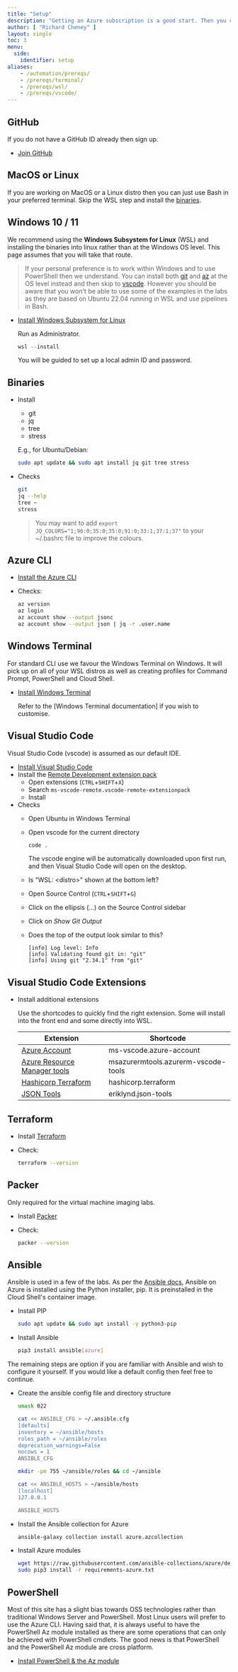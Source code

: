 ```yaml
---
title: "Setup"
description: "Getting an Azure subscription is a good start. Then you can run through this page to set up your laptop ready for many of the labs on the Citadel site."
author: [ "Richard Cheney" ]
layout: single
toc: 3
menu:
  side:
    identifier: setup
aliases:
    - /automation/prereqs/
    - /prereqs/terminal/
    - /prereqs/wsl/
    - /prereqs/vscode/
---
```


## GitHub

If you do not have a GitHub ID already then sign up.

* [Join GitHub](https://github.com/join)

## MacOS or Linux

If you are working on MacOS or a Linux distro then you can just use Bash in your preferred terminal. Skip the WSL step and install the [binaries](#binaries).

## Windows 10 / 11

We recommend using the **Windows Subsystem for Linux** (WSL) and installing the binaries into linux rather than at the Windows OS level. This page assumes that you will take that route.

> If your personal preference is to work within Windows and to use PowerShell then we understand. You can install both [git](https://gitforwindows.org/) and [az](https://docs.microsoft.com/cli/azure/install-azure-cli-windows?tabs=azure-cli) at the OS level instead and then skip to [vscode](#visual-studio-code). However you should be aware that you won't be able to use some of the examples in the labs as they are based on Ubuntu 22.04 running in WSL and use pipelines in Bash.

* [Install Windows Subsystem for Linux](https://learn.microsoft.com/en-gb/windows/wsl/install)

    Run as Administrator.

    ```powershell
    wsl --install
    ```

    You will be guided to set up a local admin ID and password.

## Binaries

* Install
  * git
  * jq
  * tree
  * stress

  E.g., for Ubuntu/Debian:

  ```bash
  sudo apt update && sudo apt install jq git tree stress
  ```

* Checks

    ```bash
    git
    jq --help
    tree ~
    stress
    ```

    > You may want to add `export JQ_COLORS="1;90:0;35:0;35:0;91:0;33:1;37:1;37"` to your ~/.bashrc file to improve the colours.

## Azure CLI

* [Install the Azure CLI](https://docs.microsoft.com/cli/azure/install-azure-cli-linux?pivots=apt)

* Checks:

    ```bash
    az version
    az login
    az account show --output jsonc
    az account show --output json | jq -r .user.name
    ```

## Windows Terminal

For standard CLI use we favour the Windows Terminal on Windows. It will pick up on all of your WSL distros as well as creating profiles for Command Prompt, PowerShell and Cloud Shell.

* [Install Windows Terminal](https://aka.ms/terminal)

    Refer to the [Windows Terminal documentation] if you wish to customise.

## Visual Studio Code

Visual Studio Code (vscode) is assumed as our default IDE.

* [Install Visual Studio Code](https://code.visualstudio.com/download)
* Install the [Remote Development extension pack](https://marketplace.visualstudio.com/items?itemName=ms-vscode-remote.vscode-remote-extensionpack)
  * Open extensions (`CTRL`+`SHIFT`+`X`)
  * Search `ms-vscode-remote.vscode-remote-extensionpack`
  * Install
* Checks
  * Open Ubuntu in Windows Terminal
  * Open vscode for the current directory

      ```bash
      code .
      ```

    The vscode engine will be automatically downloaded upon first run, and then Visual Studio Code will open on the desktop.

  * Is "WSL: \<distro>" shown at the bottom left?
  * Open Source Control (`CTRL`+`SHIFT`+`G`)
  * Click on the ellipsis (*...*) on the Source Control sidebar
  * Click on *Show Git Output*
  * Does the top of the output look similar to this?

    ```text
    [info] Log level: Info
    [info] Validating found git in: "git"
    [info] Using git "2.34.1" from "git"
    ```

## Visual Studio Code Extensions

* Install additional extensions

    Use the shortcodes to quickly find the right extension. Some will install into the front end and some directly into WSL.

    | **Extension** | **Shortcode** |
    |---|---|
    | [Azure Account](https://marketplace.visualstudio.com/items?itemName=ms-vscode.azure-account) | ms-vscode.azure-account |
    | [Azure Resource Manager tools](https://marketplace.visualstudio.com/items?itemName=msazurermtools.azurerm-vscode-tools) | msazurermtools.azurerm-vscode-tools |
    | [Hashicorp Terraform](https://marketplace.visualstudio.com/items?itemName=hashicorp.terraform) | hashicorp.terraform |
    | [JSON Tools](https://marketplace.visualstudio.com/items?itemName=eriklynd.json-tools) | eriklynd.json-tools |

## Terraform

* Install [Terraform](https://developer.hashicorp.com/terraform/cli/install/apt)
* Check:

    ```bash
    terraform --version
    ```

## Packer

Only required for the virtual machine imaging labs.

* Install [Packer](https://developer.hashicorp.com/packer/downloads)
* Check:

  ```bash
  packer --version
  ```

## Ansible

Ansible is used in a few of the labs. As per the [Ansible docs](https://docs.ansible.com/ansible/latest/scenario_guides/guide_azure.html#microsoft-azure-guide), Ansible on Azure is installed using the Python installer, pip. It is preinstalled in the Cloud Shell's container image.

* Install PIP

    ```bash
    sudo apt update && sudo apt install -y python3-pip
    ```

* Install Ansible

    ```bash
    pip3 install ansible[azure]
    ```

The remaining steps are option if you are familiar with Ansible and wish to configure it yourself. If you would like a default config then feel free to continue.

* Create the ansible config file and directory structure

    ```bash
    umask 022

    cat << ANSIBLE_CFG > ~/.ansible.cfg
    [defaults]
    inventory = ~/ansible/hosts
    roles_path = ~/ansible/roles
    deprecation_warnings=False
    nocows = 1
    ANSIBLE_CFG

    mkdir -pm 755 ~/ansible/roles && cd ~/ansible

    cat << ANSIBLE_HOSTS > ~/ansible/hosts
    [localhost]
    127.0.0.1

    ANSIBLE_HOSTS
    ```

* Install the Ansible collection for Azure

    ```bash
    ansible-galaxy collection install azure.azcollection
    ```

* Install Azure modules

    ```bash
    wget https://raw.githubusercontent.com/ansible-collections/azure/dev/requirements-azure.txt
    sudo pip3 install -r requirements-azure.txt
    ```

## PowerShell

Most of this site has a slight bias towards OSS technologies rather than traditional Windows Server and PowerShell. Most Linux users will prefer to use the Azure CLI. Having said that, it is always useful to have the PowerShell Az module installed as there are some operations that can only be achieved with PowerShell cmdlets. The good news is that PowerShell and the PowerShell Az module are cross platform.

* [Install PowerShell & the Az module](https://docs.microsoft.com/powershell/azure/install-az-ps)
